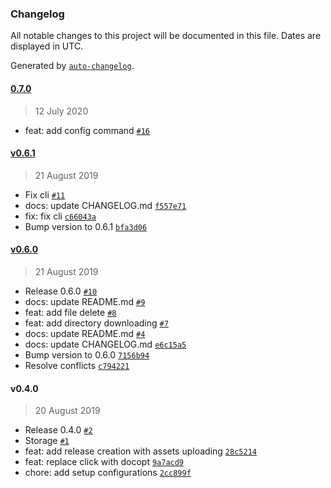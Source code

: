### Changelog

All notable changes to this project will be documented in this file. Dates are displayed in UTC.

Generated by [`auto-changelog`](https://github.com/CookPete/auto-changelog).

#### [0.7.0](https://github.com/WqyJh/githubot/compare/v0.6.1...0.7.0)

> 12 July 2020

- feat: add config command [`#16`](https://github.com/WqyJh/githubot/pull/16)

#### [v0.6.1](https://github.com/WqyJh/githubot/compare/v0.6.0...v0.6.1)

> 21 August 2019

- Fix cli [`#11`](https://github.com/WqyJh/githubot/pull/11)
- docs: update CHANGELOG.md [`f557e71`](https://github.com/WqyJh/githubot/commit/f557e71c4ca511ced33c818d77276a0dc1c850fe)
- fix: fix cli [`c66043a`](https://github.com/WqyJh/githubot/commit/c66043aa0450b7a62e9e4a82086cefd3058412c6)
- Bump version to 0.6.1 [`bfa3d06`](https://github.com/WqyJh/githubot/commit/bfa3d062db77fe30574fa6bd20151c12157c6488)

#### [v0.6.0](https://github.com/WqyJh/githubot/compare/v0.4.0...v0.6.0)

> 21 August 2019

- Release 0.6.0 [`#10`](https://github.com/WqyJh/githubot/pull/10)
- docs: update README.md [`#9`](https://github.com/WqyJh/githubot/pull/9)
- feat: add file delete [`#8`](https://github.com/WqyJh/githubot/pull/8)
- feat: add directory downloading [`#7`](https://github.com/WqyJh/githubot/pull/7)
- docs: update README.md [`#4`](https://github.com/WqyJh/githubot/pull/4)
- docs: update CHANGELOG.md [`e6c15a5`](https://github.com/WqyJh/githubot/commit/e6c15a5a9b10526f5ee9dcd643fd09db2f9b94b5)
- Bump version to 0.6.0 [`7156b94`](https://github.com/WqyJh/githubot/commit/7156b94f214c33791f42480e431178ca7a09a162)
- Resolve conflicts [`c794221`](https://github.com/WqyJh/githubot/commit/c794221bd74c70a7beff5b430b1c4f45680f2d07)

#### v0.4.0

> 20 August 2019

- Release 0.4.0 [`#2`](https://github.com/WqyJh/githubot/pull/2)
- Storage [`#1`](https://github.com/WqyJh/githubot/pull/1)
- feat: add release creation with assets uploading [`28c5214`](https://github.com/WqyJh/githubot/commit/28c52147fc591bebb6bdf4d9da1599605a0cd876)
- feat: replace click with docopt [`9a7acd9`](https://github.com/WqyJh/githubot/commit/9a7acd98baaab0afd8a321886c7305be5943c6ef)
- chore: add setup configurations [`2cc899f`](https://github.com/WqyJh/githubot/commit/2cc899fd1d1159a56188fde21d3d8f08042bb604)
